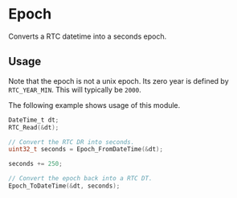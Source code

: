 # Epoch
Converts a RTC datetime into a seconds epoch.

## Usage

Note that the epoch is not a unix epoch. Its zero year is defined by `RTC_YEAR_MIN`. This will typically be `2000`.

The following example shows usage of this module.

```C
DateTime_t dt;
RTC_Read(&dt);

// Convert the RTC DR into seconds.
uint32_t seconds = Epoch_FromDateTime(&dt);

seconds += 250;

// Convert the epoch back into a RTC DT.
Epoch_ToDateTime(&dt, seconds);
```
